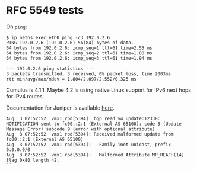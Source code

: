 # RFC 5549 tests

On `ping`:

```console
$ ip netns exec eth0 ping -c3 192.0.2.6
PING 192.0.2.6 (192.0.2.6) 56(84) bytes of data.
64 bytes from 192.0.2.6: icmp_seq=1 ttl=61 time=2.55 ms
64 bytes from 192.0.2.6: icmp_seq=2 ttl=61 time=1.80 ms
64 bytes from 192.0.2.6: icmp_seq=3 ttl=61 time=1.94 ms

--- 192.0.2.6 ping statistics ---
3 packets transmitted, 3 received, 0% packet loss, time 2003ms
rtt min/avg/max/mdev = 1.804/2.097/2.552/0.325 ms
```

Cumulus is 4.1.1. Maybe 4.2 is using native Linux support for IPv6
next hops for IPv4 routes.

Documentation for Juniper is available [here][juniper].

[juniper]: https://www.juniper.net/documentation/en_US/junos/topics/topic-map/multiprotocol-bgp.html#id-understanding-redistribution-of-ipv4-routes-with-ipv6-next-hop-into-bgp

```
Aug  3 07:52:52  vmx1 rpd[5394]: bgp_read_v4_update:12338: NOTIFICATION sent to fc00::2:1 (External AS 65100): code 3 (Update Message Error) subcode 9 (error with optional attribute)
Aug  3 07:52:52  vmx1 rpd[5394]: Received malformed update from fc00::2:1 (External AS 65100)
Aug  3 07:52:52  vmx1 rpd[5394]:   Family inet-unicast, prefix 0.0.0.0/0
Aug  3 07:52:52  vmx1 rpd[5394]:   Malformed Attribute MP_REACH(14) flag 0x80 length 42.
``
